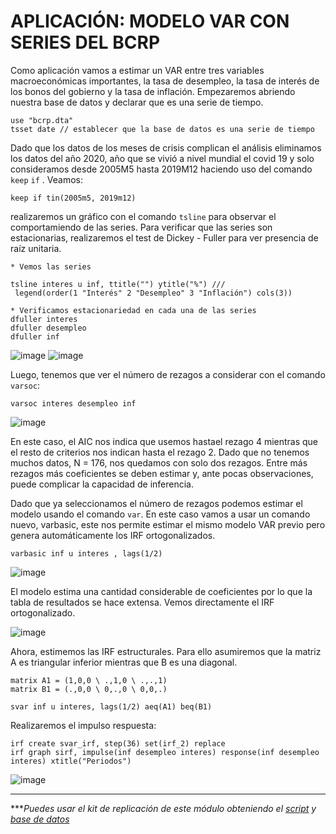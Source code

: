 # APLICACIÓN: MODELO VAR CON SERIES DEL BCRP                                                                                


Como aplicación vamos a estimar un VAR entre tres variables macroeconómicas importantes, la tasa de desempleo, la tasa de interés de los bonos del gobierno y la tasa de inflación. Empezaremos abriendo nuestra base de datos y declarar que es una serie de tiempo.

```
use "bcrp.dta"
tsset date // establecer que la base de datos es una serie de tiempo
```
 
Dado que los datos de los meses de crisis complican el análisis eliminamos los datos del año 2020, año que se vivió a nivel mundial el covid 19 y solo consideramos desde 2005M5 hasta 2019M12 haciendo uso del comando `keep` `if` . Veamos:

```
keep if tin(2005m5, 2019m12)
```

realizaremos un gráfico con el comando `tsline` para observar el comportamiendo de las series. Para verificar que las series son estacionarias, realizaremos el test de Dickey - Fuller para ver presencia de raíz unitaria.

```
* Vemos las series

tsline interes u inf, ttitle("") ytitle("%") ///
 legend(order(1 "Interés" 2 "Desempleo" 3 "Inflación") cols(3))
  
* Verificamos estacionariedad en cada una de las series
dfuller interes
dfuller desempleo
dfuller inf 
```

![image](https://user-images.githubusercontent.com/106888200/225364657-c8ca466f-6957-4489-97a7-cf3bd74d6888.png)
![image](https://user-images.githubusercontent.com/106888200/225364804-61c60a99-73ca-46f8-888d-e8d5cb6b86f9.png)


Luego, tenemos que ver el número de rezagos a considerar con el comando `varsoc`:

```
varsoc interes desempleo inf
```

![image](https://user-images.githubusercontent.com/106888200/225364971-28df9003-52d5-4c65-aaff-d4a60a71387d.png)

En este caso, el AIC nos indica que usemos hastael rezago 4 mientras que el resto de criterios nos indican hasta el rezago 2. Dado que no tenemos muchos datos, N = 176, nos quedamos con solo dos rezagos. Entre más rezagos más coeficientes se deben estimar y, ante pocas observaciones, puede complicar la capacidad de inferencia.

Dado que ya seleccionamos el número de rezagos podemos estimar el modelo usando el comando `var`. En este caso vamos a usar un comando nuevo, varbasic, este nos permite estimar el mismo modelo VAR previo pero genera automáticamente los IRF ortogonalizados.

```
varbasic inf u interes , lags(1/2)
```

![image](https://user-images.githubusercontent.com/106888200/225365788-0350d536-fd8d-45e7-99b5-6e5952ffa1a3.png)


El modelo estima una cantidad considerable de coeficientes por lo que la tabla de resultados se hace extensa. Vemos directamente el IRF ortogonalizado.

![image](https://user-images.githubusercontent.com/106888200/225366706-74474676-4f88-4cbc-a699-9cecb14030d6.png)

Ahora, estimemos las IRF estructurales. Para ello asumiremos que la matriz A es triangular inferior mientras que B es una diagonal.

```
matrix A1 = (1,0,0 \ .,1,0 \ .,.,1)
matrix B1 = (.,0,0 \ 0,.,0 \ 0,0,.)

svar inf u interes, lags(1/2) aeq(A1) beq(B1)
```

Realizaremos el impulso respuesta:

```
irf create svar_irf, step(36) set(irf_2) replace
irf graph sirf, impulse(inf desempleo interes) response(inf desempleo interes) xtitle("Periodos")
```

![image](https://user-images.githubusercontent.com/106888200/225368645-eb3dd329-4341-43a4-9c01-68d4592b81f5.png)

___________________________________________________________________________________
****Puedes usar el kit de replicación de este módulo obteniendo el [script](https://github.com/EconPUCP/Stata/blob/main/_An%C3%A1lisis/Scripts/Modelos%20de%20Series%20de%20tiempo/12_Aplicaci%C3%B3n.do "script") y [base de datos](https://github.com/EconPUCP/Stata/tree/main/_An%C3%A1lisis/Data/Modelos%20de%20Series%20de%20tiempo "base de datos")*
